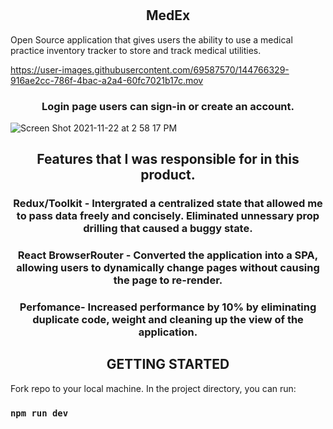 #                                             <h2 align="center"> MedEx </h2>    

Open Source application that gives users the ability to use a medical practice inventory tracker to store and track medical utilities.

https://user-images.githubusercontent.com/69587570/144766329-916ae2cc-786f-4bac-a2a4-60fc7021b17c.mov


<h3 align='center' > Login page users can sign-in or create an account. </h3>

![Screen Shot 2021-11-22 at 2 58 17 PM](https://user-images.githubusercontent.com/69587570/144766497-36c402e2-c269-4dfd-a0d6-37fce772797c.png)

<h2 align='center' > Features that I was responsible for in this product. </h2>
  <h3 align='center' > Redux/Toolkit - Intergrated a centralized state that allowed me to pass data freely and concisely. Eliminated unnessary prop drilling that caused a buggy state.  </h3>


  <h3 align='center' > React BrowserRouter - Converted the application into  a SPA, allowing users to dynamically change pages without causing the page to re-render.  </h3>


  <h3 align='center' > Perfomance- Increased performance by 10% by eliminating duplicate code, weight and cleaning up the view of the application. </h2>
 
 <h2 align='center' >GETTING STARTED </h2>
Fork repo to your local machine.
In the project directory, you can run:

### `npm run dev`
